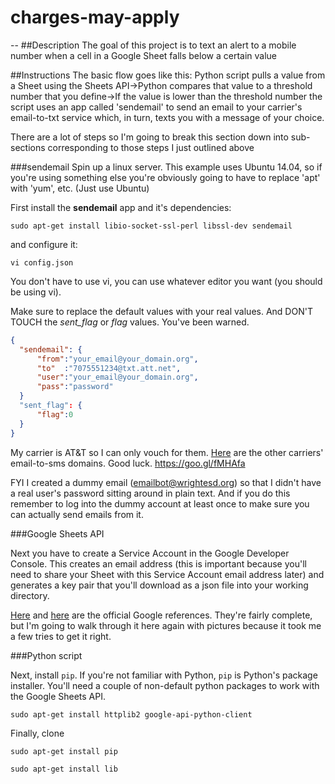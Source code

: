 # charges-may-apply
--
##Description
The goal of this project is to text an alert to a mobile number when a cell in a Google Sheet falls below a certain value


##Instructions
The basic flow goes like this: Python script pulls a value from a Sheet using the Sheets API->Python compares that value to a threshold number that you define->If the value is lower than the threshold number the script uses an app called 'sendemail' to send an email to your carrier's email-to-txt service which, in turn, texts you with a message of your choice.

There are a lot of steps so I'm going to break this section down into sub-sections corresponding to those steps I just outlined above

###sendemail
Spin up a linux server. This example uses Ubuntu 14.04, so if you're using something else you're obviously going to have to replace 'apt' with 'yum', etc. (Just use Ubuntu)

First install the **sendemail** app and it's dependencies:

`sudo apt-get install libio-socket-ssl-perl libssl-dev sendemail`

and configure it:

`vi config.json`

You don't have to use vi, you can use whatever editor you want (you should be using vi).

Make sure to replace the default values with your real values. And DON'T TOUCH the *sent_flag* or *flag* values. You've been warned.

```json
{
  "sendemail": {
      "from":"your_email@your_domain.org",
      "to"  :"7075551234@txt.att.net",
      "user":"your_email@your_domain.org",
      "pass":"password"
  }
  "sent_flag": {
      "flag":0
  }
}
```
My carrier is AT&T so I can only vouch for them. [Here](https://goo.gl/fMHAfa) are the other carriers' email-to-sms domains. Good luck. https://goo.gl/fMHAfa

FYI I created a dummy email (emailbot@wrightesd.org) so that I didn't have a real user's password sitting around in plain text. And if you do this remember to log into the dummy account at least once to make sure you can actually send emails from it.

###Google Sheets API

Next you have to create a Service Account in the Google Developer Console. This creates an email address (this is important because you'll need to share your Sheet with this Service Account email address later) and generates a key pair that you'll download as a json file into your working directory.

[Here](https://developers.google.com/sheets/quickstart/python) and [here](https://developers.google.com/identity/protocols/OAuth2ServiceAccount) are the official Google references. They're fairly complete, but I'm going to walk through it here again with pictures because it took me a few tries to get it right.

###Python script

Next, install `pip`. If you're not familiar with Python, `pip` is Python's package installer. You'll need a couple of non-default python packages to work with the Google Sheets API.

`sudo apt-get install httplib2 google-api-python-client`

Finally, clone

`sudo apt-get install pip`

`sudo apt-get install lib`
